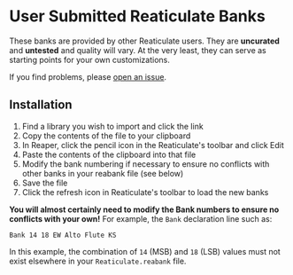 # User Submitted Reaticulate Banks

These banks are provided by other Reaticulate users.  They are **uncurated** and **untested** and quality will vary.  At the very least, they can serve as starting points for your own customizations.

If you find problems, please [open an issue](https://github.com/jtackaberry/reaticulate/issues).


## Installation

1. Find a library you wish to import and click the link
2. Copy the contents of the file to your clipboard
3. In Reaper, click the pencil icon in the Reaticulate's toolbar and click Edit
4. Paste the contents of the clipboard into that file
5. Modify the bank numbering if necessary to ensure no conflicts with other banks in your reabank file (see below)
6. Save the file
7. Click the refresh icon in Reaticulate's toolbar to load the new banks


**You will almost certainly need to modify the Bank numbers to ensure no conflicts with your own!**  For example, the `Bank` declaration line such as:

```
Bank 14 18 EW Alto Flute KS
```

In this example, the combination of `14` (MSB) and `18` (LSB) values must not exist elsewhere in your `Reaticulate.reabank` file.